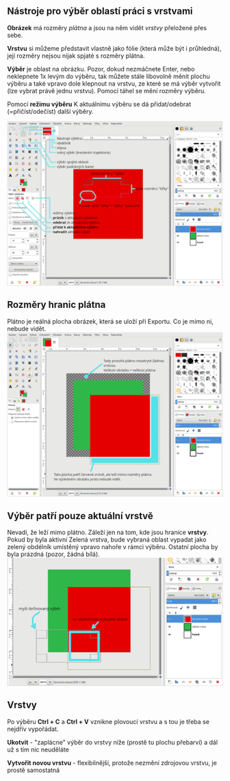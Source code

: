 ## Nástroje pro výběr oblastí práci s vrstvami

**Obrázek** má rozměry *plátna* a jsou na něm vidět *vrstvy* přeložené přes sebe.

**Vrstvu** si můžeme představit vlastně jako fólie (která může být i průhledná), její rozměry nejsou nijak spjaté s rozměry plátna.

**Výběr** je oblast na obrázku. Pozor, dokud nezmáčnete Enter, nebo neklepnete 1x levým do výběru, tak můžete stále libovolně měnit plochu výběru a také vpravo dole klepnout na vrstvu, ze které se má výběr vytvořit (lze vybrat právě jednu vrstvu).
Pomocí táhel se mění rozměry výběru.

Pomocí **režimu výběru** K aktuálnímu výběru se dá přidat/odebrat (=přičíst/odečíst) další výběry.

![popiska](static/user-interface.png)


## Rozměry hranic plátna
Plátno je reálná plocha obrázek, která se uloží při Exportu. Co je mimo ni, nebude vidět.
![popiska](static/bigger-canvas.png)

## Výběr patří pouze aktuální vrstvě
Nevadí, že leží mimo plátno. Záleží jen na tom, kde jsou hranice **vrstvy**. Pokud by byla aktivní Zelená vrstva, bude vybraná oblast vypadat jako zelený obdélník umístěný vpravo nahoře v rámci výběru. Ostatní plocha by byla prázdná (pozor, žádná bílá).
![popiska](static/selected-rect-over-multiple-layers.png)


## Vrstvy
Po výběru **Ctrl + C** a **Ctrl + V** vznikne plovoucí vrstvu a s tou je třeba se nejdřív vypořádat.

**Ukotvit** - "zaplácne" výběr do vrstvy níže (prostě tu plochu přebarví) a dál už s tím nic neuděláte

**Vytvořit novou vrstvu** - flexibilnější, protože nezmění zdrojovou vrstvu, je prostě samostatná
